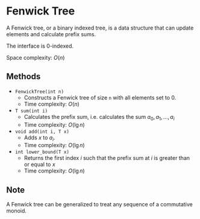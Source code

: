 # Fenwick Tree

A Fenwick tree, or a binary indexed tree, is a data structure that can update elements and calculate prefix sums.

The interface is 0-indexed.

Space complexity: $O(n)$

## Methods

- `FenwickTree(int n)`
    - Constructs a Fenwick tree of size `n` with all elements set to $0$.
    - Time complexity: $O(n)$
- `T sum(int i)`
    - Calculates the prefix sum, i.e. calculates the sum $a_0, a_1, \dots, a_i$
    - Time complexity: $O(\lg n)$
- `void add(int i, T x)`
    - Adds $x$ to $a_i$.
    - Time complexity: $O(\lg n)$
- `int lower_bound(T x)`
    - Returns the first index $i$ such that the prefix sum at $i$ is greater than or equal to $x$
    - Time complexity: $O(\lg n)$

## Note

A Fenwick tree can be generalized to treat any sequence of a commutative monoid.